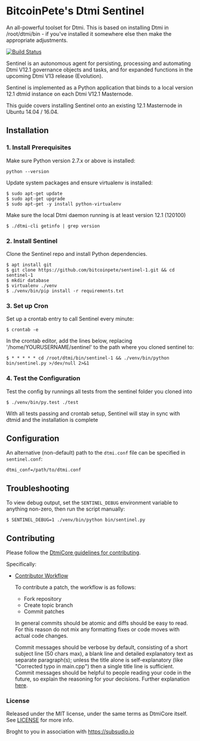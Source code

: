 # BitcoinPete's Dtmi Sentinel

An all-powerful toolset for Dtmi. This is based on installing Dtmi in /root/dtmi/bin - if you've installed it somewhere else then make the appropriate adjustments.

[![Build Status](https://travis-ci.org/dtmipay/sentinel.svg?branch=master)](https://travis-ci.org/dtmipay/sentinel)

Sentinel is an autonomous agent for persisting, processing and automating Dtmi V12.1 governance objects and tasks, and for expanded functions in the upcoming Dtmi V13 release (Evolution).

Sentinel is implemented as a Python application that binds to a local version 12.1 dtmid instance on each Dtmi V12.1 Masternode.

This guide covers installing Sentinel onto an existing 12.1 Masternode in Ubuntu 14.04 / 16.04.

## Installation

### 1. Install Prerequisites

Make sure Python version 2.7.x or above is installed:

    python --version

Update system packages and ensure virtualenv is installed:

    $ sudo apt-get update
    $ sudo apt-get upgrade
    $ sudo apt-get -y install python-virtualenv

Make sure the local Dtmi daemon running is at least version 12.1 (120100)

    $ ./dtmi-cli getinfo | grep version

### 2. Install Sentinel

Clone the Sentinel repo and install Python dependencies.

    $ apt install git
    $ git clone https://github.com/bitcoinpete/sentinel-1.git && cd sentinel-1
    $ mkdir database
    $ virtualenv ./venv
    $ ./venv/bin/pip install -r requirements.txt

### 3. Set up Cron

Set up a crontab entry to call Sentinel every minute:

    $ crontab -e

In the crontab editor, add the lines below, replacing '/home/YOURUSERNAME/sentinel' to the path where you cloned sentinel to:

    $ * * * * * cd /root/dtmi/bin/sentinel-1 && ./venv/bin/python bin/sentinel.py >/dev/null 2>&1

### 4. Test the Configuration

Test the config by runnings all tests from the sentinel folder you cloned into

    $ ./venv/bin/py.test ./test

With all tests passing and crontab setup, Sentinel will stay in sync with dtmid and the installation is complete

## Configuration

An alternative (non-default) path to the `dtmi.conf` file can be specified in `sentinel.conf`:

    dtmi_conf=/path/to/dtmi.conf

## Troubleshooting

To view debug output, set the `SENTINEL_DEBUG` environment variable to anything non-zero, then run the script manually:

    $ SENTINEL_DEBUG=1 ./venv/bin/python bin/sentinel.py

## Contributing

Please follow the [DtmiCore guidelines for contributing](https://github.com/dtmipay/dtmi/blob/v0.12.1.x/CONTRIBUTING.md).

Specifically:

* [Contributor Workflow](https://github.com/dtmipay/dtmi/blob/v0.12.1.x/CONTRIBUTING.md#contributor-workflow)

    To contribute a patch, the workflow is as follows:

    * Fork repository
    * Create topic branch
    * Commit patches

    In general commits should be atomic and diffs should be easy to read. For this reason do not mix any formatting fixes or code moves with actual code changes.

    Commit messages should be verbose by default, consisting of a short subject line (50 chars max), a blank line and detailed explanatory text as separate paragraph(s); unless the title alone is self-explanatory (like "Corrected typo in main.cpp") then a single title line is sufficient. Commit messages should be helpful to people reading your code in the future, so explain the reasoning for your decisions. Further explanation [here](http://chris.beams.io/posts/git-commit/).

### License

Released under the MIT license, under the same terms as DtmiCore itself. See [LICENSE](LICENSE) for more info.

Broght to you in association with https://subsudio.io
